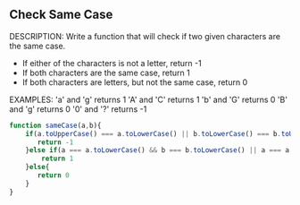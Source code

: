 ## Check Same Case

DESCRIPTION:
Write a function that will check if two given characters are the same case.

- If either of the characters is not a letter, return -1
- If both characters are the same case, return 1
- If both characters are letters, but not the same case, return 0

EXAMPLES:
'a' and 'g' returns 1
'A' and 'C' returns 1
'b' and 'G' returns 0
'B' and 'g' returns 0
'0' and '?' returns -1

```javascript
function sameCase(a,b){
    if(a.toUpperCase() === a.toLowerCase() || b.toLowerCase() === b.toUpperCase()){
       return -1
    }else if(a === a.toLowerCase() && b === b.toLowerCase() || a === a.toUpperCase() && b === b.toUpperCase()){
        return 1
    }else{
       return 0
    }
}
```
